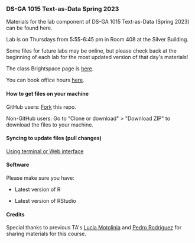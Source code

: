 ### DS-GA 1015 Text-as-Data Spring 2023

Materials for the lab component of DS-GA 1015 Text-as-Data (Spring 2023) can be found here. 

Lab is on Thursdays from 5:55-6:45 pm in Room 408 at the Silver Building.

Some files for future labs may be online, but please check back at the beginning of each lab for the most updated version of that day's materials!

The class Brightspace page is [here](https://brightspace.nyu.edu/d2l/home/243188).

You can book office hours [here](https://calendly.com/elisa-wirsching/15min). 

#### How to get files on your machine

GitHub users: [Fork](https://help.github.com/articles/fork-a-repo/) this repo.

Non-GitHub users: Go to "Clone or download" > "Download ZIP" to download the files to your machine.

#### Syncing to update files (pull changes)

[Using terminal or Web interface](https://help.github.com/articles/syncing-a-fork/) 


#### Software

Please make sure you have:

- Latest version of R

- Latest version of RStudio

#### Credits

Special thanks to previous TA's [Lucia Motolinia](https://polisci.wustl.edu/people/lucia-motolinia) and [Pedro Rodriguez](https://github.com/prodriguezsosa) for sharing materials for this course. 
